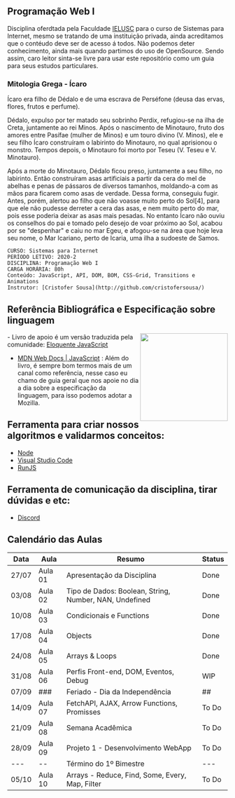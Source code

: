 ## Programação Web I

Disciplina oferdtada pela Faculdade [IELUSC](https://faculdade.ielusc.br/cursos/graduacao/sistemas-para-internet/)
para o curso de Sistemas para Internet, mesmo se tratando de uma instituição privada, ainda acreditamos que 
o contéudo deve ser de acesso á todos. Não podemos deter conhecimento, ainda mais quando partimos do uso de OpenSource.
Sendo assim, caro leitor sinta-se livre para usar este repositório como um guia para seus estudos particulares.

### Mitologia Grega - Ícaro

Ícaro era filho de Dédalo e de uma escrava de Perséfone (deusa das ervas, flores, frutos e perfume).

Dédalo, expulso por ter matado seu sobrinho Perdix, refugiou-se na ilha de Creta, juntamente ao rei Minos. 
Após o nascimento de Minotauro, fruto dos amores entre Pasífae (mulher de Minos) e um touro divino (V. Minos), 
ele e seu filho Ícaro construíram o labirinto do Minotauro, no qual aprisionou o monstro. 
Tempos depois, o Minotauro foi morto por Teseu (V. Teseu e V. Minotauro).

Após a morte do Minotauro, Dédalo ficou preso, juntamente a seu filho, no labirinto.
Então construíram asas artificiais a partir da cera do mel de abelhas e penas de pássaros de diversos 
tamanhos, moldando-a com as mãos para ficarem como asas de verdade. Dessa forma, conseguiu fugir. 
Antes, porém, alertou ao filho que não voasse muito perto do Sol[4],
para que ele não pudesse derreter a cera das asas, e nem muito perto do mar, pois esse poderia deixar as asas mais pesadas. 
No entanto Ícaro não ouviu os conselhos do pai e tomado pelo desejo de voar próximo ao Sol, acabou por se "despenhar" e caiu no mar Egeu,
e afogou-se na área que hoje leva seu nome, o Mar Icariano, perto de Icaria, uma ilha a sudoeste de Samos.



```
CURSO: Sistemas para Internet
PERÍODO LETIVO: 2020-2 
DISCIPLINA: Programação Web I
CARGA HORÁRIA: 80h
Conteúdo: JavaScript, API, DOM, BOM, CSS-Grid, Transitions e Animations
Instrutor: [Cristofer Sousa](http://github.com/cristofersousa/)
```

## Referência Bibliográfica e Especificação sobre linguagem

<img src="https://braziljs.github.io/eloquente-javascript/assets/images/cover.png" width="200" align="right"> - Livro de apoio é um versão traduzida pela comunidade: [Eloquente JavaScript](https://braziljs.github.io/eloquente-javascript/)


- [MDN Web Docs | JavaScript](https://developer.mozilla.org/pt-BR/docs/Web/JavaScript/) :  Além do livro, é sempre bom termos mais de um canal como referência, nesse caso eu chamo de guia geral que nos apoie no dia a dia sobre a especificação da linguagem, para isso podemos adotar a Mozilla.


## Ferramenta para criar nossos algoritmos e validarmos conceitos: 
 - [Node](https://nodejs.org/en/)
 - [Visual Studio Code](https://code.visualstudio.com/)
 - [RunJS](https://runjs.dev/)

## Ferramenta de comunicação da disciplina, tirar dúvidas e etc:
 - [Discord](https://discord.gg/74KapY)

## Calendário das Aulas

|  Data    |  Aula      |  Resumo                                                | Status | 
|---       |---         | ---                                                    | ----   |
|  27/07   |  Aula 01   | Apresentação da Disciplina                             | Done   |
|  03/08   |  Aula 02   | Tipo de Dados: Boolean, String, Number, NAN, Undefined | Done   |
|  10/08   |  Aula 03   | Condicionais e Functions                               | Done   |
|  17/08   |  Aula 04   | Objects                                                | Done   |
|  24/08   |  Aula 05   | Arrays & Loops                                         | Done   |
|  31/08   |  Aula 06   | Perfis Front-end, DOM, Eventos, Debug                  | WIP    |
|  07/09   |   ###      | Feriado - Dia da Independência                         | ##     |
|  14/09   |  Aula 07   | FetchAPI, AJAX, Arrow Functions, Promisses             | To Do  |
|  21/09   |  Aula 08   | Semana Acadêmica                                       | To Do  |
|  28/09   |  Aula 09   | Projeto 1 - Desenvolvimento WebApp                     | To Do  |
|  ---     |  --        | Término do 1º Bimestre                                 | ---    |
|  05/10   |  Aula 10   | Arrays - Reduce, Find, Some, Every, Map, Filter        | To Do  |



